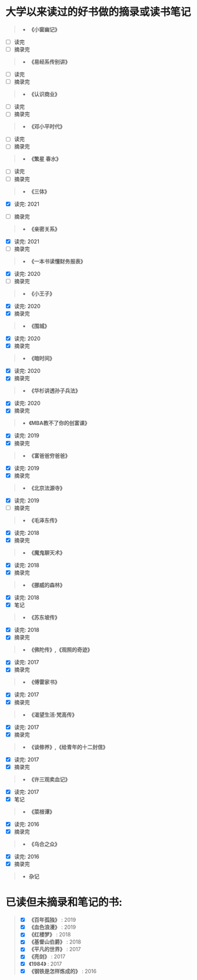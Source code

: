 # 大学以来读过的好书做的摘录或读书笔记


> * __《小窗幽记》__
- [ ] 读完
- [ ] 摘录完
    
> * __《易经系传别讲》__
- [ ] 读完
- [ ] 摘录完

> * __《认识商业》__
- [ ] 读完
- [ ] 摘录完

> * __《邓小平时代》__
- [ ] 读完
- [ ] 摘录完

> * __《繁星 春水》__
- [ ] 读完
- [ ] 摘录完

> * __《三体》__
- [x] 读完: 2021
- [ ] 摘录完


> * __《亲密关系》__
- [x] 读完: 2021
- [ ] 摘录完

> * __《一本书读懂财务报表》__
- [x] 读完: 2020
- [ ] 摘录完

> * __《小王子》__
- [x] 读完: 2020
- [x] 摘录完

> * __《围城》__
- [x] 读完: 2020
- [x] 摘录完

> * __《暗时间》__
- [x] 读完: 2020
- [x] 摘录完

> * __《华杉讲透孙子兵法》__
- [x] 读完: 2020
- [x] 摘录完

> * __《MBA教不了你的创富课》__
- [x] 读完: 2019
- [x] 摘录完  
   
> * __《富爸爸穷爸爸》__
- [x] 读完: 2019
- [x] 摘录完    
    
> * __《北京法源寺》__
- [x] 读完: 2019
- [ ] 摘录完
    
> * __《毛泽东传》__
- [x] 读完: 2018
- [x] 摘录完
    
> * __《魔鬼聊天术》__
- [x] 读完: 2018
- [x] 摘录完
    
> * __《挪威的森林》__
- [x] 读完: 2018
- [x] 笔记
    
> * __《苏东坡传》__
- [x] 读完: 2018
- [x] 摘录完
    
> * __《佛陀传》,《观照的奇迹》__
- [x] 读完: 2017
- [x] 摘录完
    
> * __《傅雷家书》__
- [x] 读完: 2017
- [x] 摘录完
    
> * __《渴望生活·梵高传》__
- [x] 读完: 2017
- [x] 摘录完
    
> * __《谈修养》,《给青年的十二封信》__
- [x] 读完: 2017
- [x] 摘录完

> * __《许三观卖血记》__
- [x] 读完: 2017
- [x] 笔记
    
> * __《菜根谭》__
- [x] 读完: 2016
- [x] 摘录完
    
> * __《乌合之众》__
- [x] 读完: 2016
- [x] 摘录完
    
> *  __杂记__

    
# 已读但未摘录和笔记的书:
> - [x] __《百年孤独》__ : 2019
> - [x] __《血色浪漫》__ : 2019
> - [x] __《红楼梦》__ : 2018
> - [x] __《基督山伯爵》__ : 2018
> - [x] __《平凡的世界》__ : 2017
> - [x] __《亮剑》__ : 2017
> - [x] __《1984》__ : 2017
> - [x] __《钢铁是怎样炼成的》__ : 2016

